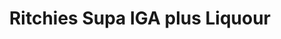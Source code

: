 ---
title: "Ritchies Supa IGA plus Liquour"
url: /cessnock/ritchies-supa-iga-plus-liquour/
shop: alcohol
---